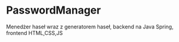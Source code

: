 # PasswordManager
Menedżer haseł wraz z generatorem haseł, backend na Java Spring, frontend HTML,CSS,JS
